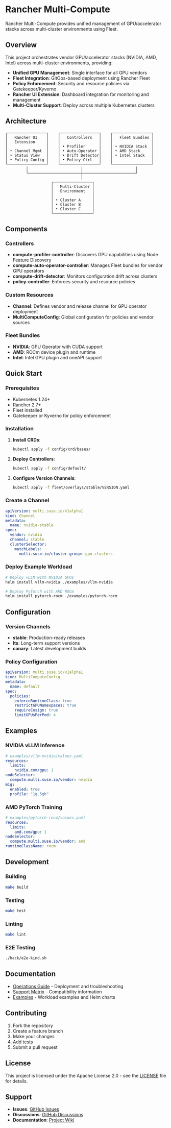 # Rancher Multi-Compute

Rancher Multi-Compute provides unified management of GPU/accelerator stacks across multi-cluster environments using Fleet.

## Overview

This project orchestrates vendor GPU/accelerator stacks (NVIDIA, AMD, Intel) across multi-cluster environments, providing:

- **Unified GPU Management**: Single interface for all GPU vendors
- **Fleet Integration**: GitOps-based deployment using Rancher Fleet
- **Policy Enforcement**: Security and resource policies via Gatekeeper/Kyverno
- **Rancher UI Extension**: Dashboard integration for monitoring and management
- **Multi-Cluster Support**: Deploy across multiple Kubernetes clusters

## Architecture

```
┌─────────────────┐    ┌─────────────────┐    ┌─────────────────┐
│   Rancher UI    │    │   Controllers   │    │   Fleet Bundles │
│   Extension     │    │                 │    │                 │
│                 │    │ • Profiler      │    │ • NVIDIA Stack  │
│ • Channel Mgmt  │    │ • Auto-Operator │    │ • AMD Stack     │
│ • Status View   │    │ • Drift Detector│    │ • Intel Stack   │
│ • Policy Config │    │ • Policy Ctrl   │    │                 │
└─────────────────┘    └─────────────────┘    └─────────────────┘
         │                       │                       │
         └───────────────────────┼───────────────────────┘
                                 │
                    ┌─────────────────┐
                    │   Multi-Cluster │
                    │   Environment   │
                    │                 │
                    │ • Cluster A     │
                    │ • Cluster B     │
                    │ • Cluster C     │
                    └─────────────────┘
```

## Components

### Controllers

- **compute-profiler-controller**: Discovers GPU capabilities using Node Feature Discovery
- **compute-auto-operator-controller**: Manages Fleet bundles for vendor GPU operators
- **compute-drift-detector**: Monitors configuration drift across clusters
- **policy-controller**: Enforces security and resource policies

### Custom Resources

- **Channel**: Defines vendor and release channel for GPU operator deployment
- **MultiComputeConfig**: Global configuration for policies and vendor sources

### Fleet Bundles

- **NVIDIA**: GPU Operator with CUDA support
- **AMD**: ROCm device plugin and runtime
- **Intel**: Intel GPU plugin and oneAPI support

## Quick Start

### Prerequisites

- Kubernetes 1.24+
- Rancher 2.7+
- Fleet installed
- Gatekeeper or Kyverno for policy enforcement

### Installation

1. **Install CRDs**:
   ```bash
   kubectl apply -f config/crd/bases/
   ```

2. **Deploy Controllers**:
   ```bash
   kubectl apply -f config/default/
   ```

3. **Configure Version Channels**:
   ```bash
   kubectl apply -f fleet/overlays/stable/VERSION.yaml
   ```

### Create a Channel

```yaml
apiVersion: multi.suse.io/v1alpha1
kind: Channel
metadata:
  name: nvidia-stable
spec:
  vendor: nvidia
  channel: stable
  clusterSelector:
    matchLabels:
      multi.suse.io/cluster-group: gpu-clusters
```

### Deploy Example Workload

```bash
# Deploy vLLM with NVIDIA GPUs
helm install vllm-nvidia ./examples/vllm-nvidia

# Deploy PyTorch with AMD ROCm
helm install pytorch-rocm ./examples/pytorch-rocm
```

## Configuration

### Version Channels

- **stable**: Production-ready releases
- **lts**: Long-term support versions
- **canary**: Latest development builds

### Policy Configuration

```yaml
apiVersion: multi.suse.io/v1alpha1
kind: MultiComputeConfig
metadata:
  name: default
spec:
  policies:
    enforceRuntimeClass: true
    restrictGPUNamespaces: true
    requireCosign: true
    limitGPUsPerPod: 4
```

## Examples

### NVIDIA vLLM Inference

```yaml
# examples/vllm-nvidia/values.yaml
resources:
  limits:
    nvidia.com/gpu: 1
nodeSelector:
  compute.multi.suse.io/vendor: nvidia
mig:
  enabled: true
  profile: "1g.5gb"
```

### AMD PyTorch Training

```yaml
# examples/pytorch-rocm/values.yaml
resources:
  limits:
    amd.com/gpu: 1
nodeSelector:
  compute.multi.suse.io/vendor: amd
runtimeClassName: rocm
```

## Development

### Building

```bash
make build
```

### Testing

```bash
make test
```

### Linting

```bash
make lint
```

### E2E Testing

```bash
./hack/e2e-kind.sh
```

## Documentation

- [Operations Guide](docs/operations.md) - Deployment and troubleshooting
- [Support Matrix](docs/support-matrix.md) - Compatibility information
- [Examples](examples/) - Workload examples and Helm charts

## Contributing

1. Fork the repository
2. Create a feature branch
3. Make your changes
4. Add tests
5. Submit a pull request

## License

This project is licensed under the Apache License 2.0 - see the [LICENSE](LICENSE) file for details.

## Support

- **Issues**: [GitHub Issues](https://github.com/suse/rancher-multi-compute/issues)
- **Discussions**: [GitHub Discussions](https://github.com/suse/rancher-multi-compute/discussions)
- **Documentation**: [Project Wiki](https://github.com/suse/rancher-multi-compute/wiki)
